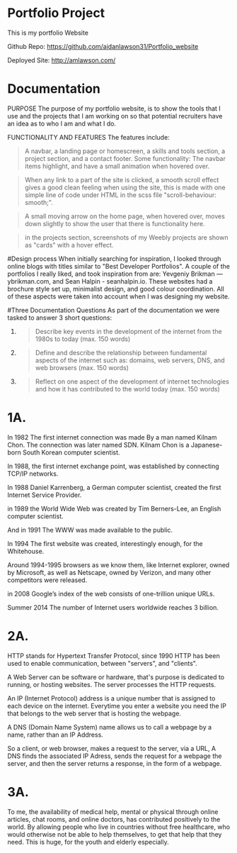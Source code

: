 # Portfolio Project 
This is my portfolio Website

Github Repo:
https://github.com/aidanlawson31/Portfolio_website

Deployed Site:
http://amlawson.com/


# Documentation 
PURPOSE
The purpose of my portfolio website, is to show the tools that I use and the projects that I am working on so that potential
recruiters have an idea as to who I am and what I do.

FUNCTIONALITY AND FEATURES
The features include: 
>A navbar, a landing page or homescreen, a skills and tools section, a project section, and a contact footer.
Some functionality:
>The navbar items highlight, and have a small animation when hovered over.

>When any link to a part of the site is clicked, a smooth scroll effect gives a good clean feeling when using the site, 
>this is made with one simple line of code under HTML in the scss file "scroll-behaviour: smooth;".

>A small moving arrow on the home page, when hovered over, moves down slightly to show the user that there is functionality
>here.

>in the projects section, screenshots of my Weebly projects are shown as "cards" with a hover effect.

#Design process
When initially searching for inspiration, I looked through online blogs with titles similar to "Best Developer Portfolios".
A couple of the portfolios I really liked, and took inspiration from are: Yevgeniy Brikman — ybrikman.com, and Sean Halpin - seanhalpin.io.
These websites had a brochure style set up, minimalist design, and good colour coordination. All of these aspects were taken
into account when I was designing my website.



#Three Documentation Questions
As part of the documentation we were tasked to answer 3 short questions:
1.  >Describe key events in the development of the internet from the 1980s to today (max. 150 words)
2.  >Define and describe the relationship between fundamental aspects of the internet such as: domains, web servers, DNS, and web browsers (max. 150 words)
3.  >Reflect on one aspect of the development of internet technologies and how it has contributed to the world today (max. 150 words)

# 1A.

In 1982 The first internet connection was made By a man named Kilnam Chon. The connection was later named SDN.
Kilnam Chon is a Japanese-born South Korean computer scientist. 

In 1988, the first internet exchange point, was established by connecting TCP/IP networks. 

In 1988 Daniel Karrenberg, a German computer scientist, created the first Internet Service Provider.

in 1989 the World Wide Web was created by Tim Berners-Lee, an English computer scientist.

And in 1991 The WWW was made available to the public.

In 1994 The first website was created, interestingly enough, for the Whitehouse.

Around 1994-1995 browsers as we know them, like Internet explorer, owned by Microsoft, as well as Netscape, owned by Verizon, and many other competitors were released.

in 2008 Google’s index of the web consists of one-trillion unique URLs.

Summer 2014 The number of Internet users worldwide reaches 3 billion.

# 2A.
HTTP stands for Hypertext Transfer Protocol, since 1990 HTTP has been used to enable communication, between "servers", and "clients". 

A Web Server can be software or hardware, that's purpose is dedicated to running, or hosting websites. The server processes the HTTP requests.

An IP (Internet Protocol) address is a unique number that is assigned to each device on the internet. Everytime you enter a website you need the IP that belongs to the web server that is hosting the webpage.

A DNS (Domain Name System) name allows us to call a webpage by a name, rather than an IP Address.

So a client, or web browser, makes a request to the server, via a URL, A DNS finds the associated IP Adress, sends the request
for a webpage the server, and then the server returns a response, in the form of a webpage. 

# 3A.

To me, the availability of medical help, mental or physical through online articles, chat rooms, and online doctors, has contributed positively
to the world. By allowing people who live in countries without free healthcare, who would otherwise not be able to help themselves, to get 
that help that they need. This is huge, for the youth and elderly especially. 
